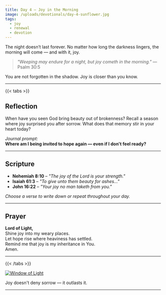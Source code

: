 ```yaml
---
title: Day 4 – Joy in the Morning
image: /uploads/devotionals/day-4-sunflower.jpg
tags:
  - joy
  - renewal
  - devotion
---
```


The night doesn’t last forever. No matter how long the darkness lingers, the morning will come — and with it, joy.

> _"Weeping may endure for a night, but joy cometh in the morning."_ — Psalm 30:5

You are not forgotten in the shadow. Joy is closer than you know.

---

{{< tabs >}}

## Reflection

When have you seen God bring beauty out of brokenness? Recall a season where joy surprised you after sorrow. What does that memory stir in your heart today?

_Journal prompt:_  
**Where am I being invited to hope again — even if I don't feel ready?**

---

## Scripture

- **Nehemiah 8:10** – _"The joy of the Lord is your strength."_
- **Isaiah 61:3** – _"To give unto them beauty for ashes..."_
- **John 16:22** – _"Your joy no man taketh from you."_

_Choose a verse to write down or repeat throughout your day._

---

## Prayer

**Lord of Light,**  
Shine joy into my weary places.  
Let hope rise where heaviness has settled.  
Remind me that joy is my inheritance in You.  
Amen.

---

{{< /tabs >}}

[![Window of Light](/uploads/devotionals/day-4-sunflower.jpg)](/uploads/devotionals/day-4-sunflower.jpg)

Joy doesn't deny sorrow — it outlasts it.

---

